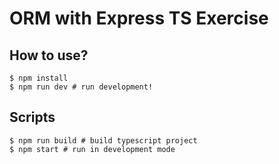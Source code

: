 # ORM with Express TS Exercise


## How to use?

```
$ npm install
$ npm run dev # run development!
```

## Scripts

```
$ npm run build # build typescript project
$ npm start # run in development mode
```
